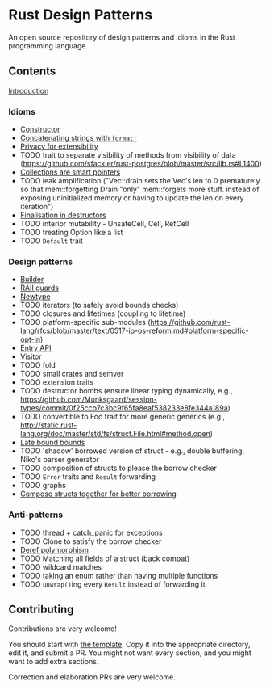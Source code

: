# Rust Design Patterns

An open source repository of design patterns and idioms in the Rust programming
language.


## Contents

[Introduction](intro.md)

### Idioms

* [Constructor](idioms/ctor.md)
* [Concatenating strings with `format!`](idioms/concat-format.md)
* [Privacy for extensibility](idioms/priv-extend.md)
* TODO trait to separate visibility of methods from visibility of data (https://github.com/sfackler/rust-postgres/blob/master/src/lib.rs#L1400)
* [Collections are smart pointers](idioms/deref.md)
* TODO leak amplification ("Vec::drain sets the Vec's len to 0 prematurely so that mem::forgetting Drain "only" mem::forgets more stuff. instead of exposing uninitialized memory or having to update the len on every iteration")
* [Finalisation in destructors](idioms/dtor-finally.md)
* TODO interior mutability - UnsafeCell, Cell, RefCell
* TODO treating Option like a list
* TODO `Default` trait

### Design patterns

* [Builder](patterns/builder.md)
* [RAII guards](patterns/RAII.md)
* [Newtype](patterns/newtype.md)
* TODO iterators (to safely avoid bounds checks)
* TODO closures and lifetimes (coupling to lifetime)
* TODO platform-specific sub-modules (https://github.com/rust-lang/rfcs/blob/master/text/0517-io-os-reform.md#platform-specific-opt-in)
* [Entry API](patterns/entry.md)
* [Visitor](patterns/visitor.md)
* TODO fold
* TODO small crates and semver
* TODO extension traits
* TODO destructor bombs (ensure linear typing dynamically, e.g., https://github.com/Munksgaard/session-types/commit/0f25ccb7c3bc9f65fa8eaf538233e8fe344a189a)
* TODO convertible to Foo trait for more generic generics (e.g., http://static.rust-lang.org/doc/master/std/fs/struct.File.html#method.open)
* [Late bound bounds](patterns/late-bounds.md)
* TODO 'shadow' borrowed version of struct - e.g., double buffering, Niko's parser generator
* TODO composition of structs to please the borrow checker
* TODO `Error` traits and `Result` forwarding
* TODO graphs
* [Compose structs together for better borrowing](patterns/compose-structs.md)



### Anti-patterns

* TODO thread + catch_panic for exceptions
* TODO Clone to satisfy the borrow checker
* [Deref polymorphism](anti_patterns/deref.md)
* TODO Matching all fields of a struct (back compat)
* TODO wildcard matches
* TODO taking an enum rather than having multiple functions
* TODO `unwrap()`ing every `Result` instead of forwarding it



## Contributing

Contributions are very welcome!

You should start with [the template](template.md). Copy it into the appropriate
directory, edit it, and submit a PR. You might not want every section, and you
might want to add extra sections.

Correction and elaboration PRs are very welcome.
